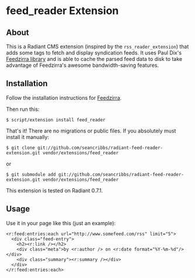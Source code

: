 feed_reader Extension
=====================

About
-----
This is a Radiant CMS extension (inspired by the `rss_reader_extension`) that adds some tags to fetch and display syndication feeds. It uses Paul Dix's [Feedzirra library][1] and is able to cache the parsed feed data to disk to take advantage of Feedzirra's awesome bandwidth-saving features.

Installation
------------
Follow the installation instructions for [Feedzirra][1].

Then run this:

<pre><code>$ script/extension install feed_reader </code></pre>

That's it! There are no migrations or public files.  If you absolutely must install it manually:

<pre><code>$ git clone git://github.com/seancribbs/radiant-feed-reader-extension.git vendor/extensions/feed_reader </code></pre>

or

<pre><code>$ git submodule add git://github.com/seancribbs/radiant-feed-reader-extension.git vendor/extensions/feed_reader</code></pre>

This extension is tested on Radiant 0.7.1.

Usage
-----

Use it in your page like this (just an example):

<pre><code>&lt;r:feed:entries:each url=&quot;http://www.somefeed.com/rss&quot; limit=&quot;5&quot;&gt;
  &lt;div class=&quot;feed-entry&quot;&gt;
    &lt;h2&gt;&lt;r:link /&gt;&lt;/h2&gt;
    &lt;div class=&quot;meta&quot;&gt;by &lt;r:author /&gt; on &lt;r:date format=&quot;%Y-%m-%d&quot;/&gt;&lt;/div&gt;
    &lt;div class=&quot;summary&quot;&gt;&lt;r:summary /&gt;&lt;/div&gt;
  &lt;/div&gt;
&lt;/r:feed:entries:each&gt;</code></pre>

[1]: http://github.com/pauldix/feedzirra
